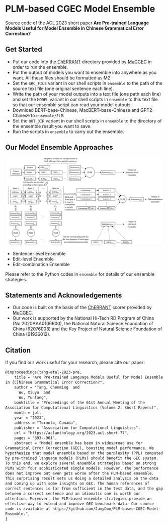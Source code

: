 # PLM-based CGEC Model Ensemble

Source code of the ACL 2023 short paper **Are Pre-trained Language Models Useful for Model Ensemble in Chinese Grammatical Error Correction?**

## Get Started
- Put our code into the [ChERRANT](https://github.com/HillZhang1999/MuCGEC/tree/main/scorers/ChERRANT) directory provided by [MuCGEC](https://github.com/HillZhang1999/MuCGEC) in order to run the ensemble.
- Put the output of models you want to ensemble into anywhere as you want. All these files should be formatted as M2.
- Set the `SRC_FILE` variant in our shell scripts in `ensemble` to the path of the source text file (one original sentence each line).
- Write the path of your model outputs into a text file (one path each line) and set the `MODEL` variant in our shell scripts in `ensemble` to this text file so that our ensemble script can read your model outputs.
- Download BERT-base-Chinese, MacBERT-base-Chinese and GPT2-Chinese to `ensemble/PLM`.
- Set the `OUT_DIR` variant in our shell scripts in `ensemble` to the directory of the ensemble result you want to save.
- Run the scripts in `ensemble` to carry out the ensemble.

## Our Model Ensemble Approaches
![diagram](diagram.png)
- Sentence-level Ensemble
- Edit-level Ensemble
- Edit-combination Ensemble

Please refer to the Python codes in `ensemble` for details of our ensemble strategies.

## Statements and Acknowledgements
- Our code is built on the basis of the [ChERRANT](https://github.com/HillZhang1999/MuCGEC/tree/main/scorers/ChERRANT) scorer provided by [MuCGEC](https://github.com/HillZhang1999/MuCGEC).
- Our work is supported by the National Hi-Tech RD Program of China (No.2020AAA0106600), the National Natural Science Foundation of China (62076008) and the Key Project of Natural Science Foundation of China (61936012).

## Citation
If you find our work useful for your research, please cite our paper:

```
@inproceedings{tang-etal-2023-pre,
    title = "Are Pre-trained Language Models Useful for Model Ensemble in {C}hinese Grammatical Error Correction?",
    author = "Tang, Chenming  and
      Wu, Xiuyu  and
      Wu, Yunfang",
    booktitle = "Proceedings of the 61st Annual Meeting of the Association for Computational Linguistics (Volume 2: Short Papers)",
    month = jul,
    year = "2023",
    address = "Toronto, Canada",
    publisher = "Association for Computational Linguistics",
    url = "https://aclanthology.org/2023.acl-short.77",
    pages = "893--901",
    abstract = "Model ensemble has been in widespread use for Grammatical Error Correction (GEC), boosting model performance. We hypothesize that model ensemble based on the perplexity (PPL) computed by pre-trained language models (PLMs) should benefit the GEC system. To this end, we explore several ensemble strategies based on strong PLMs with four sophisticated single models. However, the performance does not improve but even gets worse after the PLM-based ensemble. This surprising result sets us doing a detailed analysis on the data and coming up with some insights on GEC. The human references of correct sentences is far from sufficient in the test data, and the gap between a correct sentence and an idiomatic one is worth our attention. Moreover, the PLM-based ensemble strategies provide an effective way to extend and improve GEC benchmark data. Our source code is available at https://github.com/JamyDon/PLM-based-CGEC-Model-Ensemble.",
}
```
